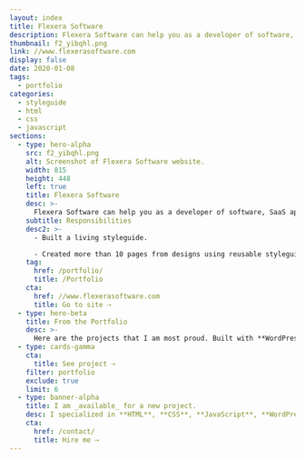 ```yaml
---
layout: index
title: Flexera Software
description: Flexera Software can help you as a developer of software, SaaS apps, and IoT devices, to control costs, grow and protect your business.
thumbnail: f2_yibqhl.png
link: //www.flexerasoftware.com
display: false
date: 2020-01-08
tags:
  - portfolio
categories:
  - styleguide
  - html
  - css
  - javascript
sections:
  - type: hero-alpha
    src: f2_yibqhl.png
    alt: Screenshot of Flexera Software website.
    width: 815
    height: 448
    left: true
    title: Flexera Software
    desc: >-
      Flexera Software can help you as a developer of software, SaaS apps, and IoT devices, to control costs, grow and protect your business. The website runs on Adobe Experience Manager.
    subtitle: Responsibilities
    desc2: >-
      - Built a living styleguide.

      - Created more than 10 pages from designs using reusable styleguide components.
    tag:
      href: /portfolio/
      title: /Portfolio
    cta:
      href: //www.flexerasoftware.com
      title: Go to site ⇢
  - type: hero-beta
    title: From the Portfolio
    desc: >-
      Here are the projects that I am most proud. Built with **WordPress**, **Shopify**, **Jekyll**, and **Hugo**, amongst others.
  - type: cards-gamma
    cta:
      title: See project ⇢
    filter: portfolio
    exclude: true
    limit: 6
  - type: banner-alpha
    title: I am _available_ for a new project.
    desc: I specialized in **HTML**, **CSS**, **JavaScript**, **WordPress**, **Shopify**, and **JAMstack** technologies.
    cta:
      href: /contact/
      title: Hire me ⇢
---
```

